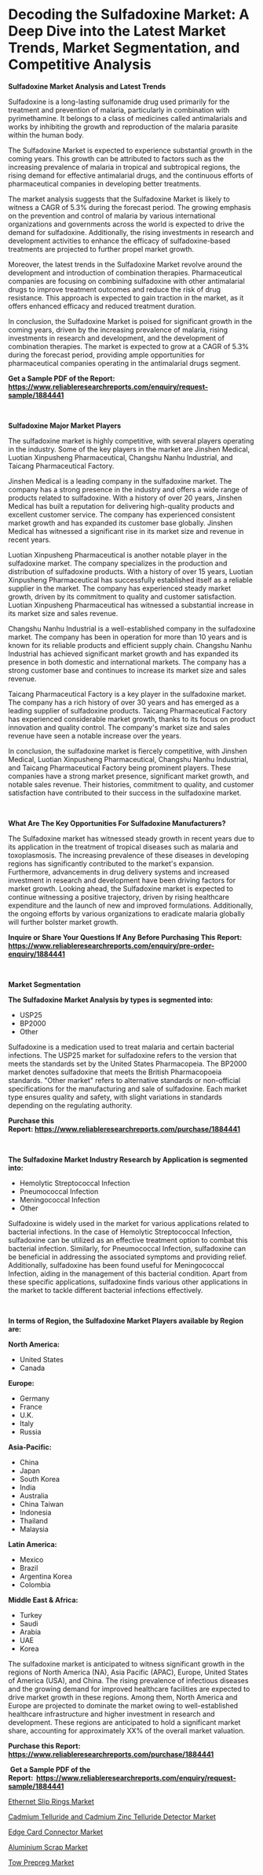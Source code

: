 <p><h1>Decoding the Sulfadoxine Market: A Deep Dive into the Latest Market Trends, Market Segmentation, and Competitive Analysis</h1></p><p><strong>Sulfadoxine Market Analysis and Latest Trends</strong></p>
<p><p>Sulfadoxine is a long-lasting sulfonamide drug used primarily for the treatment and prevention of malaria, particularly in combination with pyrimethamine. It belongs to a class of medicines called antimalarials and works by inhibiting the growth and reproduction of the malaria parasite within the human body.</p><p>The Sulfadoxine Market is expected to experience substantial growth in the coming years. This growth can be attributed to factors such as the increasing prevalence of malaria in tropical and subtropical regions, the rising demand for effective antimalarial drugs, and the continuous efforts of pharmaceutical companies in developing better treatments.</p><p>The market analysis suggests that the Sulfadoxine Market is likely to witness a CAGR of 5.3% during the forecast period. The growing emphasis on the prevention and control of malaria by various international organizations and governments across the world is expected to drive the demand for sulfadoxine. Additionally, the rising investments in research and development activities to enhance the efficacy of sulfadoxine-based treatments are projected to further propel market growth.</p><p>Moreover, the latest trends in the Sulfadoxine Market revolve around the development and introduction of combination therapies. Pharmaceutical companies are focusing on combining sulfadoxine with other antimalarial drugs to improve treatment outcomes and reduce the risk of drug resistance. This approach is expected to gain traction in the market, as it offers enhanced efficacy and reduced treatment duration.</p><p>In conclusion, the Sulfadoxine Market is poised for significant growth in the coming years, driven by the increasing prevalence of malaria, rising investments in research and development, and the development of combination therapies. The market is expected to grow at a CAGR of 5.3% during the forecast period, providing ample opportunities for pharmaceutical companies operating in the antimalarial drugs segment.</p></p>
<p><strong>Get a Sample PDF of the Report:&nbsp; <a href="https://www.reliableresearchreports.com/enquiry/request-sample/1884441">https://www.reliableresearchreports.com/enquiry/request-sample/1884441</a></strong></p>
<p>&nbsp;</p>
<p><strong>Sulfadoxine Major Market Players</strong></p>
<p><p>The sulfadoxine market is highly competitive, with several players operating in the industry. Some of the key players in the market are Jinshen Medical, Luotian Xinpusheng Pharmaceutical, Changshu Nanhu Industrial, and Taicang Pharmaceutical Factory.</p><p>Jinshen Medical is a leading company in the sulfadoxine market. The company has a strong presence in the industry and offers a wide range of products related to sulfadoxine. With a history of over 20 years, Jinshen Medical has built a reputation for delivering high-quality products and excellent customer service. The company has experienced consistent market growth and has expanded its customer base globally. Jinshen Medical has witnessed a significant rise in its market size and revenue in recent years.</p><p>Luotian Xinpusheng Pharmaceutical is another notable player in the sulfadoxine market. The company specializes in the production and distribution of sulfadoxine products. With a history of over 15 years, Luotian Xinpusheng Pharmaceutical has successfully established itself as a reliable supplier in the market. The company has experienced steady market growth, driven by its commitment to quality and customer satisfaction. Luotian Xinpusheng Pharmaceutical has witnessed a substantial increase in its market size and sales revenue.</p><p>Changshu Nanhu Industrial is a well-established company in the sulfadoxine market. The company has been in operation for more than 10 years and is known for its reliable products and efficient supply chain. Changshu Nanhu Industrial has achieved significant market growth and has expanded its presence in both domestic and international markets. The company has a strong customer base and continues to increase its market size and sales revenue.</p><p>Taicang Pharmaceutical Factory is a key player in the sulfadoxine market. The company has a rich history of over 30 years and has emerged as a leading supplier of sulfadoxine products. Taicang Pharmaceutical Factory has experienced considerable market growth, thanks to its focus on product innovation and quality control. The company's market size and sales revenue have seen a notable increase over the years.</p><p>In conclusion, the sulfadoxine market is fiercely competitive, with Jinshen Medical, Luotian Xinpusheng Pharmaceutical, Changshu Nanhu Industrial, and Taicang Pharmaceutical Factory being prominent players. These companies have a strong market presence, significant market growth, and notable sales revenue. Their histories, commitment to quality, and customer satisfaction have contributed to their success in the sulfadoxine market.</p></p>
<p>&nbsp;</p>
<p><strong>What Are The Key Opportunities For Sulfadoxine Manufacturers?</strong></p>
<p><p>The Sulfadoxine market has witnessed steady growth in recent years due to its application in the treatment of tropical diseases such as malaria and toxoplasmosis. The increasing prevalence of these diseases in developing regions has significantly contributed to the market's expansion. Furthermore, advancements in drug delivery systems and increased investment in research and development have been driving factors for market growth. Looking ahead, the Sulfadoxine market is expected to continue witnessing a positive trajectory, driven by rising healthcare expenditure and the launch of new and improved formulations. Additionally, the ongoing efforts by various organizations to eradicate malaria globally will further bolster market growth.</p></p>
<p><strong>Inquire or Share Your Questions If Any Before Purchasing This Report: <a href="https://www.reliableresearchreports.com/enquiry/pre-order-enquiry/1884441">https://www.reliableresearchreports.com/enquiry/pre-order-enquiry/1884441</a></strong></p>
<p>&nbsp;</p>
<p><strong>Market Segmentation</strong></p>
<p><strong>The Sulfadoxine Market Analysis by types is segmented into:</strong></p>
<p><ul><li>USP25</li><li>BP2000</li><li>Other</li></ul></p>
<p><p>Sulfadoxine is a medication used to treat malaria and certain bacterial infections. The USP25 market for sulfadoxine refers to the version that meets the standards set by the United States Pharmacopeia. The BP2000 market denotes sulfadoxine that meets the British Pharmacopoeia standards. "Other market" refers to alternative standards or non-official specifications for the manufacturing and sale of sulfadoxine. Each market type ensures quality and safety, with slight variations in standards depending on the regulating authority.</p></p>
<p><strong>Purchase this Report:&nbsp;<a href="https://www.reliableresearchreports.com/purchase/1884441">https://www.reliableresearchreports.com/purchase/1884441</a></strong></p>
<p>&nbsp;</p>
<p><strong>The Sulfadoxine Market Industry Research by Application is segmented into:</strong></p>
<p><ul><li>Hemolytic Streptococcal Infection</li><li>Pneumococcal Infection</li><li>Meningococcal Infection</li><li>Other</li></ul></p>
<p><p>Sulfadoxine is widely used in the market for various applications related to bacterial infections. In the case of Hemolytic Streptococcal Infection, sulfadoxine can be utilized as an effective treatment option to combat this bacterial infection. Similarly, for Pneumococcal Infection, sulfadoxine can be beneficial in addressing the associated symptoms and providing relief. Additionally, sulfadoxine has been found useful for Meningococcal Infection, aiding in the management of this bacterial condition. Apart from these specific applications, sulfadoxine finds various other applications in the market to tackle different bacterial infections effectively.</p></p>
<p>&nbsp;</p>
<p><strong>In terms of Region, the Sulfadoxine Market Players available by Region are:</strong></p>
<p>
    <p> <strong> North America: </strong>
        <ul>
            <li>United States</li>
            <li>Canada</li>
        </ul>
        </p> 
    <p> <strong> Europe: </strong>
        <ul>
            <li>Germany</li>
            <li>France</li>
            <li>U.K.</li>
            <li>Italy</li>
            <li>Russia</li>
        </ul>
        </p> 
    <p> <strong> Asia-Pacific: </strong>
        <ul>
            <li>China</li>
            <li>Japan</li>
            <li>South Korea</li>
            <li>India</li>
            <li>Australia</li>
            <li>China Taiwan</li>
            <li>Indonesia</li>
            <li>Thailand</li>
            <li>Malaysia</li>
        </ul>
        </p> 
    <p> <strong> Latin America: </strong>
        <ul>
            <li>Mexico</li>
            <li>Brazil</li>
            <li>Argentina Korea</li>
            <li>Colombia</li>
        </ul>
        </p> 
    <p> <strong> Middle East & Africa: </strong>
        <ul>
            <li>Turkey</li>
            <li>Saudi</li>
            <li>Arabia</li>
            <li>UAE</li>
            <li>Korea</li>
        </ul>
    </p>
    </p>
<p><p>The sulfadoxine market is anticipated to witness significant growth in the regions of North America (NA), Asia Pacific (APAC), Europe, United States of America (USA), and China. The rising prevalence of infectious diseases and the growing demand for improved healthcare facilities are expected to drive market growth in these regions. Among them, North America and Europe are projected to dominate the market owing to well-established healthcare infrastructure and higher investment in research and development. These regions are anticipated to hold a significant market share, accounting for approximately XX% of the overall market valuation.</p></p>
<p><strong>Purchase this Report: <a href="https://www.reliableresearchreports.com/purchase/1884441">https://www.reliableresearchreports.com/purchase/1884441</a></strong></p>
<p>&nbsp;<strong>Get a Sample PDF of the Report:&nbsp;&nbsp;<a href="https://www.reliableresearchreports.com/enquiry/request-sample/1884441">https://www.reliableresearchreports.com/enquiry/request-sample/1884441</a></strong></p>
<p><strong></strong></p>
<p><p><a href="https://medium.com/@plan.sock.color/ethernet-slip-rings-market-share-evolution-and-market-growth-trends-2023-2030-6702215cf111">Ethernet Slip Rings Market</a></p><p><a href="https://medium.com/@grab.track.out/cadmium-telluride-and-cadmium-zinc-telluride-detector-market-size-reveals-the-best-marketing-4d6ac0ebed9b">Cadmium Telluride and Cadmium Zinc Telluride Detector Market</a></p><p><a href="https://medium.com/@bulk.cream.roll/edge-card-connector-market-exploring-market-share-market-trends-and-future-growth-c0a8c407bb5a">Edge Card Connector Market</a></p><p><a href="https://github.com/deliacustodio40/Market-Research-Report-List-1/blob/main/aluminium-scrap-market.md">Aluminium Scrap Market</a></p><p><a href="https://github.com/scarol104/Market-Research-Report-List-1/blob/main/tow-prepreg-market.md">Tow Prepreg Market</a></p></p>